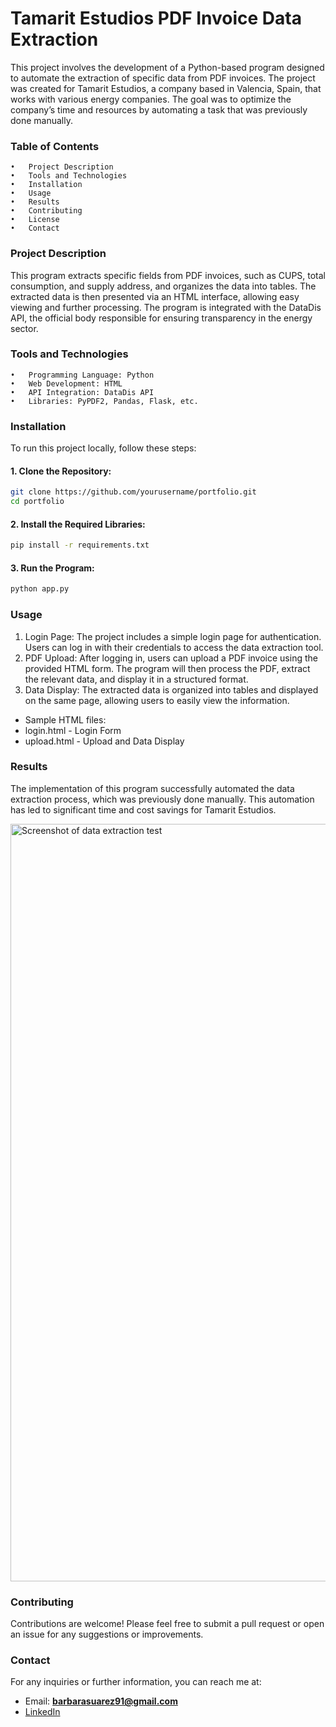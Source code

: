 # Tamarit Estudios PDF Invoice Data Extraction

This project involves the development of a Python-based program designed to automate the extraction of specific data from PDF invoices. The project was created for Tamarit Estudios, a company based in Valencia, Spain, that works with various energy companies. The goal was to optimize the company’s time and resources by automating a task that was previously done manually.

### Table of Contents

	•	Project Description
	•	Tools and Technologies
	•	Installation
	•	Usage
	•	Results
	•	Contributing
	•	License
	•	Contact

### Project Description

This program extracts specific fields from PDF invoices, such as CUPS, total consumption, and supply address, and organizes the data into tables. The extracted data is then presented via an HTML interface, allowing easy viewing and further processing. The program is integrated with the DataDis API, the official body responsible for ensuring transparency in the energy sector.

### Tools and Technologies

	•	Programming Language: Python
	•	Web Development: HTML
	•	API Integration: DataDis API
	•	Libraries: PyPDF2, Pandas, Flask, etc.

### Installation

To run this project locally, follow these steps:

#### 1. Clone the Repository:
```bash
git clone https://github.com/yourusername/portfolio.git
cd portfolio
```
#### 2. Install the Required Libraries:
```bash
pip install -r requirements.txt
```
#### 3. Run the Program:
```bash
python app.py
```
### Usage

1. Login Page:
The project includes a simple login page for authentication. Users can log in with their credentials to access the data extraction tool.
2. PDF Upload:
After logging in, users can upload a PDF invoice using the provided HTML form. The program will then process the PDF, extract the relevant data, and display it in a structured format.
3. Data Display:
The extracted data is organized into tables and displayed on the same page, allowing users to easily view the information.
- Sample HTML files:
- login.html - Login Form
- upload.html - Upload and Data Display

### Results

The implementation of this program successfully automated the data extraction process, which was previously done manually. This automation has led to significant time and cost savings for Tamarit Estudios.

<img width="1212" alt="Screenshot of data extraction test" src="https://github.com/user-attachments/assets/47f14d93-b8bc-4235-972f-1759d374db3a">



### Contributing

Contributions are welcome! Please feel free to submit a pull request or open an issue for any suggestions or improvements.

### Contact

For any inquiries or further information, you can reach me at:

- Email: **barbarasuarez91@gmail.com**
- [LinkedIn](www.linkedin.com/in/barbara-suarez-868976ab)
